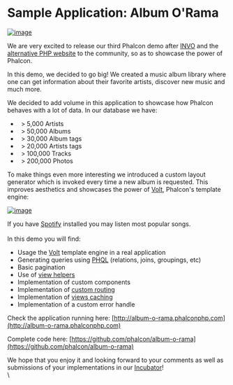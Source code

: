 <!--
slug: sample-application-album-orama
date: Sat Dec 08 2012 19:54:00 GMT-0500 (EST)
tags: music, spotify, sample, php, phalcon
title: Sample Application: Album O'Rama
id: 37515965262
link: http://blog.phalconphp.com/post/37515965262/sample-application-album-orama
raw: {"blog_name":"phalconphp","id":37515965262,"post_url":"http://blog.phalconphp.com/post/37515965262/sample-application-album-orama","slug":"sample-application-album-orama","type":"text","date":"2012-12-09 00:54:00 GMT","timestamp":1355014440,"state":"published","format":"html","reblog_key":"oha32LGF","tags":["music","spotify","sample","php","phalcon"],"short_url":"http://tmblr.co/Z6PumvYy83DE","highlighted":[],"note_count":3,"source_url":"http://album-o-rama.phalconphp.com","source_title":"album-o-rama.phalconphp.com","title":"Sample Application: Album O'Rama","body":"<div><a href=\"http://album-o-rama.phalconphp.com\"><img alt=\"image\" src=\"http://static.phalconphp.com/blog/img/albumorama.jpg\"/></a></div>\n<p>We are very excited to release our third Phalcon demo after <a href=\"http://blog.phalconphp.com/post/20928554661/invo-a-sample-application\">INVO</a> and the <a href=\"http://blog.phalconphp.com/post/24622423072/sample-application-php-alternative-site\">alternative PHP website</a> to the community, so as to showcase the power of Phalcon.</p>\n<p>In this demo, we decided to go big! We created a music album library where one can get information about their favorite artists, discover new music and much more.</p>\n<p>We decided to add volume in this application to showcase how Phalcon behaves with a lot of data. In our database we have:</p>\n<ul><li>  &gt; 5,000 Artists</li>\n<li>  &gt; 50,000 Albums</li>\n<li>  &gt; 30,000 Album tags</li>\n<li>  &gt; 20,000 Artists tags</li>\n<li>  &gt; 100,000 Tracks</li>\n<li>  &gt; 200,000 Photos</li>\n</ul><p>To make things even more interesting we introduced a custom layout generator which is invoked every time a new album is requested. This improves aesthetics and showcases the power of <a href=\"http://docs.phalconphp.com/en/latest/reference/volt.html\">Volt</a>, Phalcon&rsquo;s template engine:</p>\n<div><a href=\"http://album-o-rama.phalconphp.com/album/155/Battle+Born\"><img alt=\"image\" src=\"http://static.phalconphp.com/blog/img/album.jpg\"/></a></div>\n<p>If you have <a href=\"http://spotify.com/\">Spotify</a> installed you may listen most popular songs.<br/><br/>In this demo you will find:</p>\n<ul><li>Usage the <a href=\"http://docs.phalconphp.com/en/latest/reference/volt.html\">Volt</a> template engine in a real application</li>\n<li>Generating queries using <a href=\"http://docs.phalconphp.com/en/latest/reference/phql.html\">PHQL</a> (relations, joins, groupings, etc)</li>\n<li>Basic pagination</li>\n<li>Use of <a href=\"http://docs.phalconphp.com/en/latest/reference/tags.html\">view helpers</a></li>\n<li>Implementation of custom components</li>\n<li>Implementation of <a href=\"http://docs.phalconphp.com/en/latest/reference/routing.html\">custom routing</a></li>\n<li>Implementation of <a href=\"http://docs.phalconphp.com/en/latest/reference/views.html#caching-view-fragments\">views caching</a></li>\n<li>Implementation of a custom error handle</li>\n</ul><p>Check the application running here: <a href=\"http://album-o-rama.phalconphp.com\">http://album-o-rama.phalconphp.com</a></p>\n<p>Complete code here: <a href=\"https://github.com/phalcon/album-o-rama\">https://github.com/phalcon/album-o-rama</a></p>\n<p>We hope that you enjoy it and looking forward to your comments as well as submissions of your implementations in our <a href=\"https://github.com/phalcon/incubator\">Incubator</a>!<br/><br/></p>","reblog":{"tree_html":"","comment":"<div><a href=\"http://album-o-rama.phalconphp.com\"><img alt=\"image\" src=\"http://static.phalconphp.com/blog/img/albumorama.jpg\"></a></div>\n<p>We are very excited to release our&nbsp;third Phalcon demo after <a href=\"http://blog.phalconphp.com/post/20928554661/invo-a-sample-application\">INVO</a> and the <a href=\"http://blog.phalconphp.com/post/24622423072/sample-application-php-alternative-site\">alternative PHP website</a> to the community, so as to showcase the power of Phalcon.</p>\n<p>In this demo, we decided to go big! We&nbsp;created a music album library where one can get information about their favorite artists, discover new music and much more.</p>\n<p>We decided to add volume in this application to showcase how Phalcon behaves with a lot of data. In our database we have:</p>\n<ul><li>&nbsp; &gt; 5,000 Artists</li>\n<li>&nbsp; &gt; 50,000 Albums</li>\n<li>&nbsp; &gt; 30,000 Album tags</li>\n<li>&nbsp; &gt; 20,000 Artists tags</li>\n<li>&nbsp; &gt; 100,000 Tracks</li>\n<li>&nbsp; &gt; 200,000 Photos</li>\n</ul><p>To make things even more interesting we introduced a custom layout generator which is invoked every time a new album is requested. This improves aesthetics and showcases the power of <a href=\"http://docs.phalconphp.com/en/latest/reference/volt.html\">Volt</a>, Phalcon&rsquo;s template engine:</p>\n<div><a href=\"http://album-o-rama.phalconphp.com/album/155/Battle+Born\"><img alt=\"image\" src=\"http://static.phalconphp.com/blog/img/album.jpg\"></a></div>\n<p>If you have <a href=\"http://spotify.com/\">Spotify</a> installed you may listen most popular songs.<br><br>In this demo you will find:</p>\n<ul><li>Usage the <a href=\"http://docs.phalconphp.com/en/latest/reference/volt.html\">Volt</a> template engine in a real application</li>\n<li>Generating queries using <a href=\"http://docs.phalconphp.com/en/latest/reference/phql.html\">PHQL</a> (relations, joins, groupings, etc)</li>\n<li>Basic pagination</li>\n<li>Use of <a href=\"http://docs.phalconphp.com/en/latest/reference/tags.html\">view helpers</a></li>\n<li>Implementation of custom components</li>\n<li>Implementation of <a href=\"http://docs.phalconphp.com/en/latest/reference/routing.html\">custom routing</a></li>\n<li>Implementation of <a href=\"http://docs.phalconphp.com/en/latest/reference/views.html#caching-view-fragments\">views caching</a></li>\n<li>Implementation of a custom error handle</li>\n</ul><p>Check the application running here: <a href=\"http://album-o-rama.phalconphp.com\">http://album-o-rama.phalconphp.com</a></p>\n<p>Complete code here: <a href=\"https://github.com/phalcon/album-o-rama\">https://github.com/phalcon/album-o-rama</a></p>\n<p>We hope that you enjoy it and looking forward to your comments as well as submissions of your implementations in our <a href=\"https://github.com/phalcon/incubator\">Incubator</a>!<br><br></p>"},"trail":[{"blog":{"name":"phalconphp","theme":{"header_full_width":1117,"header_full_height":426,"header_focus_width":758,"header_focus_height":426,"avatar_shape":"square","background_color":"#FAFAFA","body_font":"Helvetica Neue","header_bounds":"0,937,426,179","header_image":"http://static.tumblr.com/be2b0380984b972b47699d457f4c0ffb/ivjir8a/815nn0qo7/tumblr_static_28z87js742xwowwo0kco04ogs.jpg","header_image_focused":"http://static.tumblr.com/be2b0380984b972b47699d457f4c0ffb/ivjir8a/laHnn0qo9/tumblr_static_tumblr_static_28z87js742xwowwo0kco04ogs_focused_v3.jpg","header_image_scaled":"http://static.tumblr.com/be2b0380984b972b47699d457f4c0ffb/ivjir8a/815nn0qo7/tumblr_static_28z87js742xwowwo0kco04ogs_2048_v2.jpg","header_stretch":true,"link_color":"#529ECC","show_avatar":true,"show_description":true,"show_header_image":true,"show_title":true,"title_color":"#444444","title_font":"Gibson","title_font_weight":"bold"}},"post":{"id":"37515965262"},"content":"<div><a href=\"http://album-o-rama.phalconphp.com\"><img alt=\"image\" src=\"http://static.phalconphp.com/blog/img/albumorama.jpg\"></a></div>\n<p>We are very excited to release our third Phalcon demo after <a href=\"http://blog.phalconphp.com/post/20928554661/invo-a-sample-application\">INVO</a> and the <a href=\"http://blog.phalconphp.com/post/24622423072/sample-application-php-alternative-site\">alternative PHP website</a> to the community, so as to showcase the power of Phalcon.</p>\n<p>In this demo, we decided to go big! We created a music album library where one can get information about their favorite artists, discover new music and much more.</p>\n<p>We decided to add volume in this application to showcase how Phalcon behaves with a lot of data. In our database we have:</p>\n<ul><li>  > 5,000 Artists</li>\n<li>  > 50,000 Albums</li>\n<li>  > 30,000 Album tags</li>\n<li>  > 20,000 Artists tags</li>\n<li>  > 100,000 Tracks</li>\n<li>  > 200,000 Photos</li>\n</ul><p>To make things even more interesting we introduced a custom layout generator which is invoked every time a new album is requested. This improves aesthetics and showcases the power of <a href=\"http://docs.phalconphp.com/en/latest/reference/volt.html\">Volt</a>, Phalcon's template engine:</p>\n<div><a href=\"http://album-o-rama.phalconphp.com/album/155/Battle+Born\"><img alt=\"image\" src=\"http://static.phalconphp.com/blog/img/album.jpg\"></a></div>\n<p>If you have <a href=\"http://spotify.com/\">Spotify</a> installed you may listen most popular songs.<br><br>In this demo you will find:</p>\n<ul><li>Usage the <a href=\"http://docs.phalconphp.com/en/latest/reference/volt.html\">Volt</a> template engine in a real application</li>\n<li>Generating queries using <a href=\"http://docs.phalconphp.com/en/latest/reference/phql.html\">PHQL</a> (relations, joins, groupings, etc)</li>\n<li>Basic pagination</li>\n<li>Use of <a href=\"http://docs.phalconphp.com/en/latest/reference/tags.html\">view helpers</a></li>\n<li>Implementation of custom components</li>\n<li>Implementation of <a href=\"http://docs.phalconphp.com/en/latest/reference/routing.html\">custom routing</a></li>\n<li>Implementation of <a href=\"http://docs.phalconphp.com/en/latest/reference/views.html#caching-view-fragments\">views caching</a></li>\n<li>Implementation of a custom error handle</li>\n</ul><p>Check the application running here: <a href=\"http://album-o-rama.phalconphp.com\">http://album-o-rama.phalconphp.com</a></p>\n<p>Complete code here: <a href=\"https://github.com/phalcon/album-o-rama\">https://github.com/phalcon/album-o-rama</a></p>\n<p>We hope that you enjoy it and looking forward to your comments as well as submissions of your implementations in our <a href=\"https://github.com/phalcon/incubator\">Incubator</a>!<br><br></p>","content_raw":"<div><a href=\"http://album-o-rama.phalconphp.com\"><img alt=\"image\" src=\"http://static.phalconphp.com/blog/img/albumorama.jpg\"></a></div>\r\n<p>We are very excited to release our&nbsp;third Phalcon demo after <a href=\"http://blog.phalconphp.com/post/20928554661/invo-a-sample-application\">INVO</a> and the <a href=\"http://blog.phalconphp.com/post/24622423072/sample-application-php-alternative-site\">alternative PHP website</a> to the community, so as to showcase the power of Phalcon.</p>\r\n<p>In this demo, we decided to go big! We&nbsp;created a music album library where one can get information about their favorite artists, discover new music and much more.</p>\r\n<p>We decided to add volume in this application to showcase how Phalcon behaves with a lot of data. In our database we have:</p>\r\n<ul><li>&nbsp; &gt; 5,000 Artists</li>\r\n<li>&nbsp; &gt; 50,000 Albums</li>\r\n<li>&nbsp; &gt; 30,000 Album tags</li>\r\n<li>&nbsp; &gt; 20,000 Artists tags</li>\r\n<li>&nbsp; &gt; 100,000 Tracks</li>\r\n<li>&nbsp; &gt; 200,000 Photos</li>\r\n</ul><p>To make things even more interesting we introduced a custom layout generator which is invoked every time a new album is requested. This improves aesthetics and showcases the power of <a href=\"http://docs.phalconphp.com/en/latest/reference/volt.html\">Volt</a>, Phalcon's template engine:</p>\r\n<div><a href=\"http://album-o-rama.phalconphp.com/album/155/Battle+Born\"><img alt=\"image\" src=\"http://static.phalconphp.com/blog/img/album.jpg\"></a></div>\r\n<p>If you have <a href=\"http://spotify.com/\">Spotify</a> installed you may listen most popular songs.<br><br>In this demo you will find:</p>\r\n<ul><li>Usage the <a href=\"http://docs.phalconphp.com/en/latest/reference/volt.html\">Volt</a> template engine in a real application</li>\r\n<li>Generating queries using <a href=\"http://docs.phalconphp.com/en/latest/reference/phql.html\">PHQL</a> (relations, joins, groupings, etc)</li>\r\n<li>Basic pagination</li>\r\n<li>Use of <a href=\"http://docs.phalconphp.com/en/latest/reference/tags.html\">view helpers</a></li>\r\n<li>Implementation of custom components</li>\r\n<li>Implementation of <a href=\"http://docs.phalconphp.com/en/latest/reference/routing.html\">custom routing</a></li>\r\n<li>Implementation of <a href=\"http://docs.phalconphp.com/en/latest/reference/views.html#caching-view-fragments\">views caching</a></li>\r\n<li>Implementation of a custom error handle</li>\r\n</ul><p>Check the application running here: <a href=\"http://album-o-rama.phalconphp.com\">http://album-o-rama.phalconphp.com</a></p>\r\n<p>Complete code here: <a href=\"https://github.com/phalcon/album-o-rama\">https://github.com/phalcon/album-o-rama</a></p>\r\n<p>We hope that you enjoy it and looking forward to your comments as well as submissions of your implementations in our <a href=\"https://github.com/phalcon/incubator\">Incubator</a>!<br><br></p>","is_current_item":true,"is_root_item":true}]}
publish: 2012-12-08
-->


Sample Application: Album O'Rama
================================

[![image](http://static.phalconphp.com/blog/img/albumorama.jpg)](http://album-o-rama.phalconphp.com)

We are very excited to release our third Phalcon demo after
[INVO](http://blog.phalconphp.com/post/20928554661/invo-a-sample-application)
and the [alternative PHP
website](http://blog.phalconphp.com/post/24622423072/sample-application-php-alternative-site)
to the community, so as to showcase the power of Phalcon.

In this demo, we decided to go big! We created a music album library
where one can get information about their favorite artists, discover new
music and much more.

We decided to add volume in this application to showcase how Phalcon
behaves with a lot of data. In our database we have:

-     \> 5,000 Artists
-     \> 50,000 Albums
-     \> 30,000 Album tags
-     \> 20,000 Artists tags
-     \> 100,000 Tracks
-     \> 200,000 Photos

To make things even more interesting we introduced a custom layout
generator which is invoked every time a new album is requested. This
improves aesthetics and showcases the power of
[Volt](http://docs.phalconphp.com/en/latest/reference/volt.html),
Phalcon's template engine:

[![image](http://static.phalconphp.com/blog/img/album.jpg)](http://album-o-rama.phalconphp.com/album/155/Battle+Born)

If you have [Spotify](http://spotify.com/) installed you may listen most
popular songs.\
\
In this demo you will find:

-   Usage the
    [Volt](http://docs.phalconphp.com/en/latest/reference/volt.html)
    template engine in a real application
-   Generating queries using
    [PHQL](http://docs.phalconphp.com/en/latest/reference/phql.html)
    (relations, joins, groupings, etc)
-   Basic pagination
-   Use of [view
    helpers](http://docs.phalconphp.com/en/latest/reference/tags.html)
-   Implementation of custom components
-   Implementation of [custom
    routing](http://docs.phalconphp.com/en/latest/reference/routing.html)
-   Implementation of [views
    caching](http://docs.phalconphp.com/en/latest/reference/views.html#caching-view-fragments)
-   Implementation of a custom error handle

Check the application running here:
[http://album-o-rama.phalconphp.com](http://album-o-rama.phalconphp.com)

Complete code here:
[https://github.com/phalcon/album-o-rama](https://github.com/phalcon/album-o-rama)

We hope that you enjoy it and looking forward to your comments as well
as submissions of your implementations in our
[Incubator](https://github.com/phalcon/incubator)!\
\


